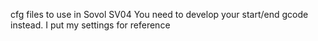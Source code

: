 cfg files to use in Sovol SV04
You need to develop your start/end gcode instead.
I put my settings for reference
